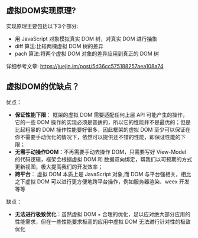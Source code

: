 ## 虚拟DOM实现原理?
实现原理主要包括以下3个部分:
* 用 JavaScript 对象模拟真实 DOM 树，对真实 DOM 进行抽象
* diff 算法:比较两棵虚拟 DOM 树的差异
* pach 算法:将两个虚拟 DOM 对象的差异应用到真正的 DOM 树

详细参考文章:
https://juejin.im/post/5d36cc575188257aea108a74

## 虚拟DOM的优缺点？
优点：  
* **保证性能下限**： 框架的虚拟 DOM 需要适配任何上层 API 可能产生的操作，它的一些 DOM 操作的实现必须是普适的，所以它的性能并不是最优的；但是比起粗暴的 DOM 操作性能要好很多，因此框架的虚拟 DOM 至少可以保证在你不需要手动优化的情况下，依然可以提供还不错的性能，即保证性能的下限；
* **无需手动操作DOM**：不再需要手动去操作 DOM，只需要写好 View-Model 的代码逻辑，框架会根据虚拟 DOM 和 数据双向绑定，帮我们以可预期的方式更新视图，极大提高我们的开发效率；
* **跨平台**： 虚拟 DOM 本质上是 JavaScript 对象,而 DOM 与平台强相关，相比之下虚拟 DOM 可以进行更方便地跨平台操作，例如服务器渲染、weex 开发等等

缺点：
* **无法进行极致优化**：虽然虚拟 DOM + 合理的优化，足以应对绝大部分应用的性能需求，但在一些性能要求极高的应用中虚拟 DOM 无法进行针对性的极致优化